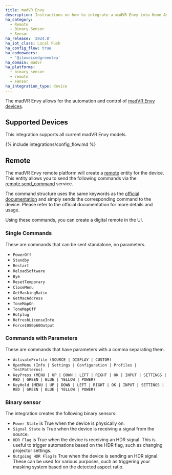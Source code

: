```yaml
---
title: madVR Envy
description: Instructions on how to integrate a madVR Envy into Home Assistant.
ha_category:
  - Remote
  - Binary Sensor
  - Sensor
ha_release: '2024.8'
ha_iot_class: Local Push
ha_config_flow: true
ha_codeowners:
  - '@iloveicedgreentea'
ha_domain: madvr
ha_platforms:
  - binary_sensor
  - remote
  - sensor
ha_integration_type: device
---
```


The madVR Envy allows for the automation and control of [madVR Envy devices](https://madvrenvy.com).

## Supported Devices

This integration supports all current madVR Envy models.

{% include integrations/config_flow.md %}

## Remote

The madVR Envy remote platform will create a [remote](/integrations/remote/) entity for the device. This entity allows you to send the following commands via the [remote.send_command](/integrations/remote/) service.

The command structure uses the same keywords as the [official documentation](https://madvrenvy.com/wp-content/uploads/EnvyIpControl.pdf?r=113a) and simply sends the corresponding command to the device. Please refer to the official documentation for more details and usage.

Using these commands, you can create a digital remote in the UI.

### Single Commands

These are commands that can be sent standalone, no parameters.

- `PowerOff`
- `Standby`
- `Restart`
- `ReloadSoftware`
- `Bye`
- `ResetTemporary`
- `CloseMenu`
- `GetMaskingRatio`
- `GetMacAddress`
- `ToneMapOn`
- `ToneMapOff`
- `Hotplug`
- `RefreshLicenseInfo`
- `Force1080p60Output`


### Commands with Parameters

These are commands that have parameters with a comma separating them.

- `ActivateProfile (SOURCE | DISPLAY | CUSTOM)`
- `OpenMenu (Info | Settings | Configuration | Profiles | TestPatterns)`
- `KeyPress (MENU | UP | DOWN | LEFT | RIGHT | OK | INPUT | SETTINGS | RED | GREEN | BLUE | YELLOW | POWER)`
- `KeyHold (MENU | UP | DOWN | LEFT | RIGHT | OK | INPUT | SETTINGS | RED | GREEN | BLUE | YELLOW | POWER)`

### Binary sensor

The integration creates the following binary sensors:

- `Power State` is True when the device is physically on.
- `Signal State` is True when the device is receiving a signal from the source.
- `HDR Flag` is True when the device is receiving an HDR signal. This is useful to trigger automations based on the HDR flag, such as changing projector settings.
- `Outgoing HDR Flag` is True when the device is sending an HDR signal.
These can be used for various purposes, such as triggering your masking system based on the detected aspect ratio.
